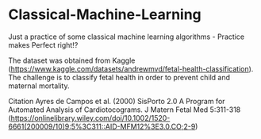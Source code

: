 # Classical-Machine-Learning
Just a practice of some classical machine learning algorithms - Practice makes Perfect right!?


The dataset was obtained from Kaggle (https://www.kaggle.com/datasets/andrewmvd/fetal-health-classification). The challenge is to classify fetal health in order to prevent child and maternal mortality.

Citation
Ayres de Campos et al. (2000) SisPorto 2.0 A Program for Automated Analysis of Cardiotocograms. J Matern Fetal Med 5:311-318 (https://onlinelibrary.wiley.com/doi/10.1002/1520-6661(200009/10)9:5%3C311::AID-MFM12%3E3.0.CO;2-9)
